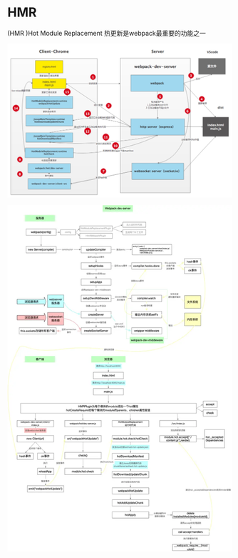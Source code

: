 # HMR

\(HMR \)Hot Module Replacement 热更新是webpack最重要的功能之一

![](../.gitbook/assets/image%20%2875%29.png)

![](../.gitbook/assets/image%20%2870%29.png)

